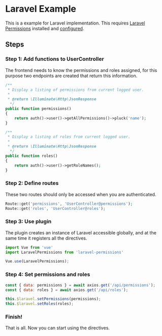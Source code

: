 # Laravel Example

This is a example for Laravel implementation. This requires [Laravel Permissions](https://github.com/spatie/laravel-permission) installed and [configured](https://github.com/spatie/laravel-permission#usage).

## Steps

### Step 1: Add functions to UserController

The frontend needs to know the permissions and roles assigned, for this purpose two endpoints are created that return this information.

```php
/**
 * Display a listing of permissions from current logged user.
 *
 * @return \Illuminate\Http\JsonResponse
  */
public function permissions()
{
    return auth()->user()->getAllPermissions()->pluck('name');
}

/**
 * Display a listing of roles from current logged user.
 *
 * @return \Illuminate\Http\JsonResponse
  */
public function roles()
{
    return auth()->user()->getRoleNames();
}
```

### Step 2: Define routes

These two routes should only be accessed when you are authenticated.

```php
Route::get('permissions', 'UserController@permissions');
Route::get('roles', 'UserController@roles');
```

### Step 3: Use plugin

The plugin creates an instance of Laravel accessible globally, and at the same time it registers all the directives.

```js
import Vue from 'vue'
import LaravelPermissions from 'laravel-permissions'

Vue.use(LaravelPermissions);
```

### Step 4: Set permissions and roles

```js
const { data: permissions } = await axios.get('/api/permissions');
const { data: roles } = await axios.get('/api/roles');

this.$laravel.setPermissions(permissions);
this.$laravel.setRoles(roles);
```

### Finish!

That is all. Now you can start using the directives.
